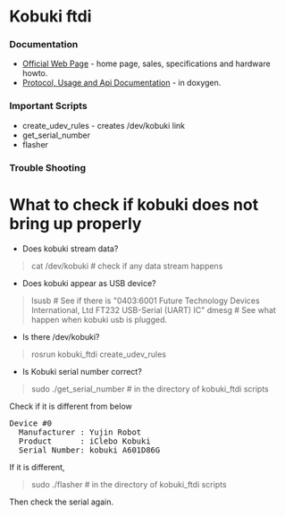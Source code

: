 Kobuki ftdi
===========

### Documentation ###

* [Official Web Page](http://kobuki.yujinrobot.com) - home page, sales, specifications and hardware howto.
* [Protocol, Usage and Api Documentation](http://yujinrobot.github.com/kobuki/doxygen/index.html) - in doxygen.

### Important Scripts ###

* create_udev_rules - creates /dev/kobuki link 
* get_serial_number
* flasher

### Trouble Shooting ###

# What to check if kobuki does not bring up properly

* Does kobuki stream data?

> cat /dev/kobuki # check if any data stream happens

* Does kobuki appear as USB device?

> lsusb # See if there is "0403:6001 Future Technology Devices International, Ltd FT232 USB-Serial (UART) IC"
> dmesg # See what happen when kobuki usb is plugged.

* Is there /dev/kobuki?

> rosrun kobuki_ftdi create_udev_rules

* Is Kobuki serial number correct?

> sudo ./get_serial_number # in the directory of kobuki_ftdi scripts

Check if it is different from below

<pre>
Device #0
  Manufacturer : Yujin Robot
  Product      : iClebo Kobuki
  Serial Number: kobuki_A601D86G
</pre>

If it is different,

> sudo ./flasher # in the directory of kobuki_ftdi scripts

Then check the serial again.






